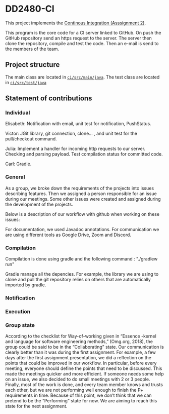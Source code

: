 # DD2480-CI

This project implements the [Continous Integration (Asssignment 2)](https://kth.instructure.com/courses/31884/assignments/185708).

This program is the core code for a CI server linked to GitHub. On push the GitHub repository send an https request to the server. The server then clone the repository, compile and test the code. Then an e-mail is send to the members of the team.

## Project structure
The main class are located in [`ci/src/main/java`](ci/src/main/ja).
The test class are located in [`ci/src/test/java`](ci/src/test/ja)

## Statement of contributions

### Individual
Elisabeth: Notification with email, unit test for notification, PushStatus.

Victor: JGit library, git connection, clone… , and unit test for the pull/checkout command.

Julia: Implement a handler for incoming http requests to our server. Checking and parsing payload. Test compilation status for committed code.

Carl: Gradle.

### General
As a group, we broke down the requirements of the projects into issues describing features. Then we assigned a person responsible for an issue during our meetings. Some other issues were created and assigned during the development of the projects.

Below is a description of our workflow with github when working on these issues:

For documentation, we used Javadoc annotations. For communication we are using different tools as Google Drive, Zoom and Discord.

### Compilation
Compilation is done using gradle and the following command : "./gradlew run"

Gradle manage all the depencies. For example, the library we are using to clone and pull the git repository relies on others that are automatically imported by gradle.

### Notification

### Execution


### Group state
According to the checklist for Way-of-working given in “Essence -kernel and language for software engineering methods,” (Omg.org, 2018), the group could be said to be in the “Collaborating” state. Our communication is clearly better than it was during the first assignment. For example, a few days after the first assignment presentation, we did a reflection on the points that could be improved in our workflow. In particular, before every meeting, everyone should define the points that need to be discussed. This made the meetings quicker and more efficient.  If someone needs some help on an issue, we also decided to do small meetings with 2 or 3 people. Finally, most of the work is done, and every team member knows and trusts each other, but we are not performing well enough to finish the P+ requirements in time. Because of this point,  we don’t think that we can pretend to be the “Performing” state for now. We are aiming to reach this state for the next assignment.
